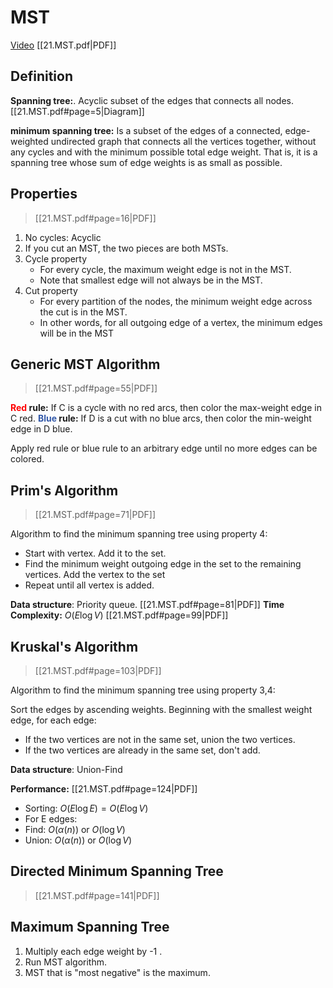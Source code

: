 # MST

<span class="right-menu">[Video](https://youtu.be/q6jNykN7ybM) [[21.MST.pdf\|PDF]]
</span>
## Definition

**Spanning tree:**. Acyclic subset of the edges that connects all nodes. [[21.MST.pdf#page=5\|Diagram]]

**minimum spanning tree:** Is a subset of the edges of a connected, edge-weighted undirected graph that connects all the vertices together, without any cycles and with the minimum possible total edge weight. That is, it is a spanning tree whose sum of edge weights is as small as possible.
## Properties

> [[21.MST.pdf#page=16\|PDF]]

1. No cycles: Acyclic
2. If you cut an MST, the two pieces are both MSTs.
3. Cycle property
	- For every cycle, the maximum weight edge is not in the MST.
	- Note that smallest edge will not always be in the MST.
4. Cut property
	- For every partition of the nodes, the minimum weight edge across the cut is in the MST.
	- In other words, for all outgoing edge of a vertex, the minimum edges will be in the MST
## Generic MST Algorithm

> [[21.MST.pdf#page=55\|PDF]]

**<font style="color:#FF0000">Red</font> rule:** If C is a cycle with no red arcs, then color the max-weight edge in C red.
**<font style="color:#3258a8">Blue</font> rule:** If D is a cut with no blue arcs, then color the min-weight edge in D blue.

Apply red rule or blue rule to an arbitrary edge until no more edges can be colored.

## Prim's Algorithm

> [[21.MST.pdf#page=71\|PDF]]

Algorithm to find the minimum spanning tree using property 4:

- Start with vertex. Add it to the set. 
- Find the minimum weight outgoing edge in the set to the remaining vertices. Add the vertex to the set
- Repeat until all vertex is added.

**Data structure**: Priority queue.  [[21.MST.pdf#page=81\|PDF]]
**Time Complexity:** $O(E\log V)$  [[21.MST.pdf#page=99\|PDF]]
## Kruskal's Algorithm

> [[21.MST.pdf#page=103\|PDF]]

Algorithm to find the minimum spanning tree using property 3,4:

Sort the edges by ascending weights.
Beginning with the smallest weight edge, for each edge:
- If the two vertices are not in the same set, union the two vertices.
- If the two vertices are already in the same set, don't add.

**Data structure**: Union-Find

**Performance:**  [[21.MST.pdf#page=124\|PDF]]

- Sorting: $O(E \log E)=O(E \log V)$
- For E edges:
- Find: $O(\alpha(n))$ or $O(\log V)$
- Union: $O(\alpha(n))$ or $O(\log V)$

## Directed Minimum Spanning Tree

> [[21.MST.pdf#page=141\|PDF]]

## Maximum Spanning Tree 

1. Multiply each edge weight by -1 .
2. Run MST algorithm.
3. MST that is "most negative" is the maximum.